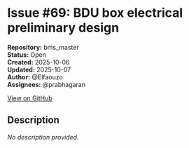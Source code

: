 # Issue #69: BDU box electrical preliminary design

**Repository:** bms_master  
**Status:** Open  
**Created:** 2025-10-06  
**Updated:** 2025-10-07  
**Author:** @Elfaouzo  
**Assignees:** @prabhagaran  

[View on GitHub](https://github.com/Simtestlab/bms_master/issues/69)

## Description

*No description provided.*